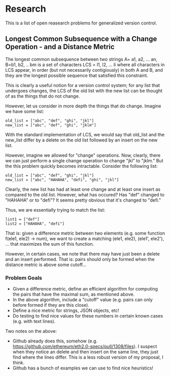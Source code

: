 # Research

This is a list of open reasearch problems for generalized version control. 

## Longest Common Subsequence with a Change Operation - and a Distance Metric

The longest common subsequence between two strings A= a1, a2, ... an, B=b1, b2, .. bm is a set of characters LCS = l1, l2, ... li where all characters in LCS appear, in order (but not necessarily contigiously) in both A and B, and they are the longest possible sequence that satisfied this constraint. 

This is clearly a useful notion for a version control system; for any list that undergoes changes, the LCS of the old list with the new list can be thought of as the things that do not change. 

However, let us consider in more depth the things that do change. Imagine we have some list:
~~~~
old_list = ["abc", "def", "ghi", "jkl"]
new_list = ["abc", "def", "ghi", "jklm"]
~~~~
With the standard implementation of LCS, we would say that old_list and the new_list differ by a delete on the old list followed by an insert on the new list. 

However, imagine we allowed for "change" operations. Now, clearly, there we can just perform a single change operation to change "jkl" to "jklm." But the this problem quickly becomes intractable. Consider the following list:
~~~~
old_list = ["abc", "def", "ghi", "jkl"]
new_list = ["abc", "HAHAHA", "defi", "ghi", "jkl"]
~~~~
Clearly, the new list has had at least one change and at least one insert as compared to the old list. However, what has occured? Has "def" changed to "HAHAHA" or to "defi"? It seems pretty obvious that it's changed to "defi."

Thus, we are essentially trying to match the list:
~~~~
list1 = ["def"]
list2 = ["HAHAHA", "defi"]
~~~~
That is: given a difference metric between two elements (e.g. some function f(ele1, ele2) -> num), we want to create a matching (ele1, ele2), (ele1', ele2'), ... that maximizes the sum of this function. 

However, in certain cases, we note that there may have just been a delete and an insert performed. That is: pairs should only be formed when the distance metric is above some cutoff...

### Problem Goals
- Given a difference metric, define an efficient algorithm for computing the pairs that have the maximal sum, as mentioned above.
- In the above algorithm, include a "cutoff" value (e.g. pairs can only before formed if they are this close).
- Define a nice metric for strings, JSON objects, etc!
- Do testing to find nice values for these numbers in certain known cases (e.g. with text lines). 

Two notes on the above:
- Github already does this, somehow (e.g. https://github.com/ethereum/eth2.0-specs/pull/1308/files). I suspect when they notice an delete and then insert on the same line, they just find where the lines differ. This is a less robust version of my proposal, I think.
- Github has a bunch of examples we can use to find nice heuristics!

